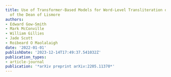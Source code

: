 ```yaml
---
title: Use of Transformer-Based Models for Word-Level Transliteration of the Book
  of the Dean of Lismore
authors:
- Edward Gow-Smith
- Mark McConville
- William Gillies
- Jade Scott
- Roibeard O Maolalaigh
date: '2022-01-01'
publishDate: '2023-12-14T17:49:37.541032Z'
publication_types:
- article-journal
publication: '*arXiv preprint arXiv:2205.11370*'
---
```

